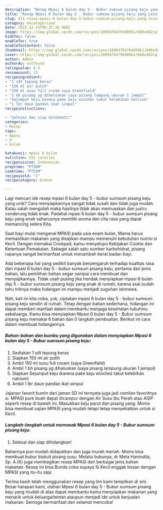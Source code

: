 ```yaml
---
description: "Resep Mpasi 6 bulan day 5 - Bubur sumsum pisang keju yang Lezat Sekali"
title: "Resep Mpasi 6 bulan day 5 - Bubur sumsum pisang keju yang Lezat Sekali"
slug: 471-resep-mpasi-6-bulan-day-5-bubur-sumsum-pisang-keju-yang-lezat-sekali
category: Uncategorized
date: 2022-12-15T09:37:36.900Z
image: https://img-global.cpcdn.com/recipes/2890476479dd09b1/680x482cq70/mpasi-6-bulan-day-5-bubur-sumsum-pisang-keju-foto-resep-utama.jpg
hideToc: false
enableToc: true
enableTocContent: false
thumbnail: https://img-global.cpcdn.com/recipes/2890476479dd09b1/680x482cq70/mpasi-6-bulan-day-5-bubur-sumsum-pisang-keju-foto-resep-utama.jpg
cover: https://img-global.cpcdn.com/recipes/2890476479dd09b1/680x482cq70/mpasi-6-bulan-day-5-bubur-sumsum-pisang-keju-foto-resep-utama.jpg
author: Admin
authorAv: notfound
ratingvalue: 4.5
reviewcount: 13
recipeingredient:
- "1 sdt tepung beras"
- "150 ml air putih"
- "150 ml susu full cream saya Greenfield"
- "1 bh pisang yg dihaluskan saya pisang lampung ukuran 1 jempol"
- "Sejumput keju karena pake keju winchez takut kelebihan natrium"
- "1 lbr daun pandan ikat simpul"
recipeinstructions:

- "Selesai dan siap dinikmati!"
categories:
- Resep
tags:
- mpasi
- 6
- bulan

katakunci: mpasi 6 bulan 
nutrition: 251 calories
recipecuisine: Indonesian
preptime: "PT38M"
cooktime: "PT55M"
recipeyield: "1"
recipecategory: Dinner

---
```





Lagi mencari ide resep mpasi 6 bulan day 5 - bubur sumsum pisang keju yang unik? Cara menyiapkannya sangat tidak susah dan tidak juga mudah. Kalau salah mengolah maka hasilnya tidak akan memuaskan dan justru cenderung tidak enak. Padahal mpasi 6 bulan day 5 - bubur sumsum pisang keju yang enak seharusnya memiliki aroma dan cita rasa yang dapat memancing selera Kita.





Saat bayi mulai mengenal MPASI pada usia enam bulan, Mama harus memastikan makanan yang disajikan mampu memenuhi kebutuhan nutrisi si Kecil. Dengan memakai Cookpad, kamu menyetujui Kebijakan Cookie dan Ketentuan Pemakaian. Sebagai salah satu sumber karbohidrat, pisang rupanya sangat bermanfaat untuk menambah berat badan bayi.

Ada beberapa hal yang sedikit banyak berpengaruh terhadap kualitas rasa dari mpasi 6 bulan day 5 - bubur sumsum pisang keju, pertama dari jenis bahan, lalu pemilihan bahan segar sampai cara membuat dan menyajikannya. Tidak usah pusing jika hendak menyiapkan mpasi 6 bulan day 5 - bubur sumsum pisang keju yang enak di rumah, karena asal sudah tahu triknya maka hidangan ini mampu menjadi suguhan istimewa.






Nah, kali ini kita coba, yuk, ciptakan mpasi 6 bulan day 5 - bubur sumsum pisang keju sendiri di rumah. Tetap dengan bahan sederhana, hidangan ini dapat memberi manfaat dalam membantu menjaga kesehatan tubuhmu sekeluarga. Kamu bisa menyiapkan Mpasi 6 bulan day 5 - Bubur sumsum pisang keju memakai 6 bahan dan 0 langkah pembuatan. Berikut ini cara dalam membuat hidangannya.

<!--inarticleads1-->

##### Bahan-bahan dan bumbu yang digunakan dalam menyiapkan Mpasi 6 bulan day 5 - Bubur sumsum pisang keju:

1. Sediakan 1 sdt tepung beras
1. Siapkan 150 ml air putih
1. Ambil 150 ml susu full cream (saya Greenfield)
1. Ambil 1 bh pisang yg dihaluskan (saya pisang lampung ukuran 1 jempol)
1. Siapkan Sejumput keju (karena pake keju winchez takut kelebihan natrium)
1. Ambil 1 lbr daun pandan ikat simpul


Jajanan favorit bumin dari jaman SD ini ternyata juga jadi cemilan favoritnya si. MPASI pure buah dapat dicampur dengan Air Susu Ibu Perah atau ASIP seperti resep di bawah ini. Masukkan keju parut dan pisang yang. Moms bisa membuat sajian MPASI yang mudah tetapi tetap menyehatkan untuk si Kecil. 

<!--inarticleads2-->

##### Langkah-langkah untuk memasak Mpasi 6 bulan day 5 - Bubur sumsum pisang keju:


1. Selesai dan siap dihidangkan!

Bahannya pun mudah didapatkan dan juga murah meriah. Moms bisa membuat bubur biskuit pisang susu. Melalui bukunya, dr Meta Hanindita, Sp. A.(K) juga membagikan resep MPASI dari berbagai jenis bahan makanan. Resep ini bisa Bunda coba supaya Si Kecil enggak bosan dengan MPASI yang itu-itu saja. 

Terima kasih telah menggunakan resep yang tim kami tampilkan di sini. Besar harapan kami, olahan Mpasi 6 bulan day 5 - Bubur sumsum pisang keju yang mudah di atas dapat membantu kamu menyiapkan makanan yang menarik untuk keluarga/teman ataupun menjadi ide untuk berjualan makanan. Semoga bermanfaat dan selamat mencoba!
